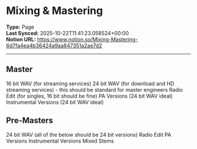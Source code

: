 # Mixing & Mastering

**Type:** Page  
**Last Synced:** 2025-10-22T11:41:23.058524+00:00  
**Notion URL:** https://www.notion.so/Mixing-Mastering-6d7fa4ea4b36424a9aa847351a2ae7d2  

---

## Master

16 bit WAV (for streaming services)
24 bit WAV (for download and HD streaming services) - this should be standard for master engineers
Radio Edit (for singles, 16 bit should be fine)
PA Versions (24 bit WAV ideal)
Instrumental Versions (24 bit WAV ideal)
## Pre-Masters

24 bit WAV (all of the below should be 24 bit versions)
Radio Edit
PA Versions
Instrumental Versions
Mixed Stems
